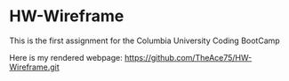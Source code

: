 # HW-Wireframe

This is the first assignment for the Columbia University Coding BootCamp

Here is my rendered webpage: https://github.com/TheAce75/HW-Wireframe.git
